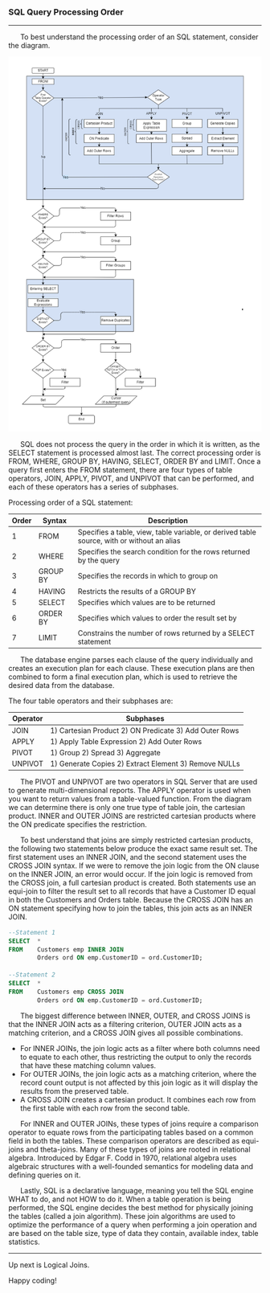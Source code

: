 ### SQL Query Processing Order

-----

&nbsp;&nbsp;&nbsp;&nbsp;&nbsp;&nbsp;To best understand the processing order of an SQL statement, consider the diagram.     


![SQL Processing Order](/Database%20Tips%20and%20Tricks/Advanced%20SQL%20Joins/images/SQLQueryProcessingOrderPage.png)


&nbsp;&nbsp;&nbsp;&nbsp;&nbsp;&nbsp;SQL does not process the query in the order in which it is written, as the SELECT statement is processed almost last.  The correct processing order is FROM, WHERE, GROUP BY, HAVING, SELECT, ORDER BY and LIMIT.  Once a query first enters the FROM statement, there are four types of table operators, JOIN, APPLY, PIVOT, and UNPIVOT that can be performed, and each of these operators has a series of subphases.
  
Processing order of a SQL statement:

| Order |   Syntax  |                                         Description                                         |
|-------|-----------|---------------------------------------------------------------------------------------------|
|     1 |  FROM     |  Specifies a table, view, table variable, or derived table source, with or without an alias |
|     2 |  WHERE    |  Specifies the search condition for the rows returned by the query                          |
|     3 |  GROUP BY |  Specifies the records in which to group on                                                 |
|     4 |  HAVING   |  Restricts the results of a GROUP BY                                                        |
|     5 |  SELECT   |  Specifies which values are to be returned                                                  |
|     6 |  ORDER BY |  Specifies which values to order the result set by                                          |
|     7 |  LIMIT    |  Constrains the number of rows returned by a SELECT statement                               |

&nbsp;&nbsp;&nbsp;&nbsp;&nbsp;&nbsp;The database engine parses each clause of the query individually and creates an execution plan for each clause. These execution plans are then combined to form a final execution plan, which is used to retrieve the desired data from the database.

The four table operators and their subphases are:

| Operator |                      Subphases                          |
|----------|---------------------------------------------------------|
| JOIN     |  1) Cartesian Product 2) ON Predicate 3) Add Outer Rows |
| APPLY    |  1) Apply Table Expression 2) Add Outer Rows            |
| PIVOT    |  1) Group 2) Spread 3) Aggregate                        |
| UNPIVOT  |  1) Generate Copies 2) Extract Element 3) Remove NULLs  |

&nbsp;&nbsp;&nbsp;&nbsp;&nbsp;&nbsp;The PIVOT and UNPIVOT are two operators in SQL Server that are used to generate multi-dimensional reports. The APPLY operator is used when you want to return values from a table-valued function.  From the diagram we can determine there is only one true type of table join, the cartesian product.  INNER and OUTER JOINS are restricted cartesian products where the ON predicate specifies the restriction.

&nbsp;&nbsp;&nbsp;&nbsp;&nbsp;&nbsp;To best understand that joins are simply restricted cartesian products, the following two statements below produce the exact same result set.  The first statement uses an INNER JOIN, and the second statement uses the CROSS JOIN syntax.  If we were to remove the join logic from the ON clause on the INNER JOIN, an error would occur.  If the join logic is removed from the CROSS join, a full cartesian product is created.  Both statements use an equi-join to filter the result set to all records that have a Customer ID equal in both the Customers and Orders table.  Because the CROSS JOIN has an ON statement specifying how to join the tables, this join acts as an INNER JOIN.

```sql
--Statement 1
SELECT  *
FROM    Customers emp INNER JOIN
        Orders ord ON emp.CustomerID = ord.CustomerID;

--Statement 2
SELECT  *
FROM    Customers emp CROSS JOIN
        Orders ord ON emp.CustomerID = ord.CustomerID;
```

&nbsp;&nbsp;&nbsp;&nbsp;&nbsp;&nbsp;The biggest difference between INNER, OUTER, and CROSS JOINS is that the INNER JOIN acts as a filtering criterion, OUTER JOIN acts as a matching criterion, and a CROSS JOIN gives all possible combinations.
  
* For INNER JOINs, the join logic acts as a filter where both columns need to equate to each other, thus restricting the output to only the records that have these matching column values. 
* For OUTER JOINs, the join logic acts as a matching criterion, where the record count output is not affected by this join logic as it will display the results from the preserved table.
* A CROSS JOIN creates a cartesian product.  It combines each row from the first table with each row from the second table.

&nbsp;&nbsp;&nbsp;&nbsp;&nbsp;&nbsp;For INNER and OUTER JOINs, these types of joins require a comparison operator to equate rows from the participating tables based on a common field in both the tables.  These comparison operators are described as equi-joins and theta-joins.  Many of these types of joins are rooted in relational algebra.  Introduced by Edgar F. Codd in 1970, relational algebra uses algebraic structures with a well-founded semantics for modeling data and defining queries on it.

&nbsp;&nbsp;&nbsp;&nbsp;&nbsp;&nbsp;Lastly, SQL is a declarative language, meaning you tell the SQL engine WHAT to do, and not HOW to do it.  When a table operation is being performed, the SQL engine decides the best method for physically joining the tables (called a join algorithm).  These join algorithms are used to optimize the performance of a query when performing a join operation and are based on the table size, type of data they contain, available index, table statistics.

----

Up next is Logical Joins.

Happy coding!
